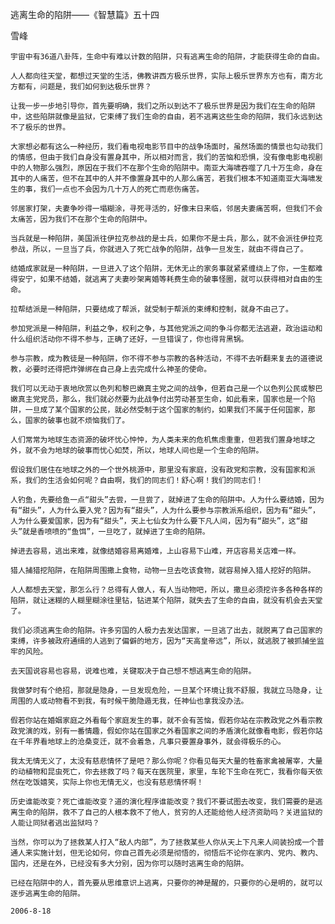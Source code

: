 逃离生命的陷阱——《智慧篇》五十四

雪峰


    宇宙中有36道八卦阵，生命中有难以计数的陷阱，只有逃离生命的陷阱，才能获得生命的自由。

    人人都向往天堂，都想过天堂的生活，佛教讲西方极乐世界，实际上极乐世界东方也有，南方北方都有，问题是，我们如何到达极乐世界？

    让我一步一步地引导你，首先要明确，我们之所以到达不了极乐世界是因为我们在生命的陷阱中，这些陷阱就像是监狱，它束缚了我们生命的自由，若不逃离这些生命的陷阱，我们永远到达不了极乐的世界。

    大家想必都有这么一种经历，我们看电视电影节目中的战争场面时，虽然场面的情景也勾动我们的情感，但由于我们自身没有置身其中，所以相对而言，我们的苦恼和恐惧，没有像电影电视剧中的人物那么强烈，原因在于我们不在那个生命的陷阱中。南亚大海啸吞噬了几十万生命，身在其中的人痛苦，但不在其中的人并不像置身其中的人那么痛苦，若我们根本不知道南亚大海啸发生的事，我们一点也不会因为几十万人的死亡而悲伤痛苦。

    邻居家打架，夫妻争吵得一塌糊涂，寻死寻活的，好像末日来临，邻居夫妻痛苦啊，但我们不会太痛苦，因为我们不在那个生命的陷阱中。

    当兵就是一种陷阱，美国派往伊拉克参战的是士兵，如果你不是士兵，那么，就不会派往伊拉克参战，所以，一旦当了兵，你就进入了死亡战争的陷阱，战争一旦发生，就由不得自己了。

    结婚成家就是一种陷阱，一旦进入了这个陷阱，无休无止的家务事就紧紧缠绕上了你，一生都难得安宁，如果不结婚，就逃离了夫妻吵架离婚等耗费生命的破事怪圈，就可以获得相对自由的生命。

    拉帮结派是一种陷阱，只要结成了帮派，就受制于帮派的束缚和控制，就身不由己了。

    参加党派是一种陷阱，利益之争，权利之争，与其他党派之间的争斗你都无法逃避，政治运动和什么组织活动你不得不参与，正确了还好，一旦错误了，你也得背黑锅。

    参与宗教，成为教徒是一种陷阱，你不得不参与宗教的各种活动，不得不去听翻来复去的道德说教，必要时还得把炸弹绑在自己身上去完成什么神圣的使命。

    我们可以无动于衷地欣赏以色列和黎巴嫩真主党之间的战争，但若自己是一个以色列公民或黎巴嫩真主党党员，那么，我们就必然要为此战争付出劳动甚至生命，如此看来，国家也是一个陷阱，一旦成了某个国家的公民，就必然受制于这个国家的制约，如果我们不属于任何国家，那么，国家的破事也就不烦恼我们了。

    人们常常为地球生态资源的破坏忧心忡忡，为人类未来的危机焦虑重重，但若我们置身地球之外，就不会为地球的破事而忧心如焚，所以，地球人间也是一个生命的陷阱。

    假设我们居住在地球之外的一个世外桃源中，那里没有家庭，没有政党和宗教，没有国家和派系，我们的生活会如何呢？自由啊，我们的同志们！舒心啊！我们的同志们！

    人钓鱼，先要给鱼一点“甜头”去尝，一旦尝了，就掉进了生命的陷阱中。人为什么要结婚，因为有“甜头”，人为什么要入党？因为有“甜头”，人为什么要参与宗教派系组织，因为有“甜头”，人为什么要爱国家，因为有“甜头”，天上七仙女为什么要下凡人间，因为有“甜头”，这“甜头”就是香喷喷的“鱼饵”，一旦吃了，就掉进了生命的陷阱。

    掉进去容易，逃出来难，就像结婚容易离婚难，上山容易下山难，开店容易关店难一样。

    猎人捕猎挖陷阱，在陷阱周围撒上食物，动物一旦去吃该食物，就容易掉入猎人挖好的陷阱。

    人人都想去天堂，那怎么行？总得有人做人，有人当动物吧，所以，撒旦必须挖许多各种各样的陷阱，就让迷糊的人糊里糊涂往里钻，钻进某个陷阱，就失去了生命的自由，就没有机会去天堂了。

    我们必须逃离生命的陷阱。许多穷国的人极力去发达国家，一旦逃了出去，就脱离了自己国家的束缚，许多被政府通缉的人逃到了偏僻的地方，因为“天高皇帝远”，所以，就逃脱了被抓捕坐监牢的风险。

    去天国说容易也容易，说难也难，关键取决于自己想不想逃离生命的陷阱。

    我做梦时有个绝招，那就是隐身，一旦发现危险，一旦某个环境让我不舒服，我就立马隐身，让周围的人或动物看不到我，有时候干脆隐遁无我，任神仙也拿我没办法。

    假若你站在婚姻家庭之外看每个家庭发生的事，就不会有苦恼，假若你站在宗教政党之外看宗教政党演的戏，别有一番情趣，假如你站在国家之外看国家之间的矛盾演化就像看电影，假若你站在千年界看地球上的沧桑变迁，就不会着急，凡事只要置身事外，就会得极乐的心。

    我太无情无义了，太没有慈悲情怀了是吧？那么你呢？你看见每天大量的牲畜家禽被屠宰，大量的动植物和昆虫死亡，你去拯救了吗？每天在医院里，家里，车轮下生命在死亡，我看你每天依然在吃饭嬉笑，实际上你也无情无义，也没有慈悲情怀啊！

    历史谁能改变？死亡谁能改变？道的演化程序谁能改变？我们不要试图去改变，我们需要的是逃离生命的陷阱，救不了自己的人根本救不了他人，贫穷的人还能给他人经济资助吗？关进监狱的人能让同狱者逃出监狱吗？

    当然，你可以为了拯救某人打入“敌人内部”，为了拯救某些人你从天上下凡来人间装扮成一个普通人来实施计划，但无论如何，你自己首先必须是彻悟的，彻悟后不论你在家内、党内、教内、国内，还是在外，已经没有多大分别，因为你可以随时逃离生命的陷阱。

    已经在陷阱中的人，首先要从思维意识上逃离，只要你的神是醒的，只要你的心是明的，就可以逐步逃离生命的陷阱。

    2006-8-18



